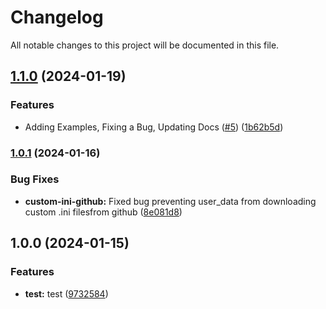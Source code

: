 # Changelog

All notable changes to this project will be documented in this file.

## [1.1.0](https://github.com/TheSudoYT/terraform-aws-ark-survival-ascended/compare/v1.0.1...v1.1.0) (2024-01-19)


### Features

* Adding Examples, Fixing a Bug, Updating Docs ([#5](https://github.com/TheSudoYT/terraform-aws-ark-survival-ascended/issues/5)) ([1b62b5d](https://github.com/TheSudoYT/terraform-aws-ark-survival-ascended/commit/1b62b5d16d20988dbe9b5083722ee22e7e13e76a))

### [1.0.1](https://github.com/TheSudoYT/terraform-aws-ark-survival-ascended/compare/v1.0.0...v1.0.1) (2024-01-16)


### Bug Fixes

* **custom-ini-github:** Fixed bug preventing user_data from downloading custom .ini filesfrom github ([8e081d8](https://github.com/TheSudoYT/terraform-aws-ark-survival-ascended/commit/8e081d85586220652403f59c97f81b60b8f32cbc))

## 1.0.0 (2024-01-15)


### Features

* **test:** test ([9732584](https://github.com/TheSudoYT/ark-aws-ascended-infra/commit/9732584f591055f91f5fe2d696838f046320306c))
